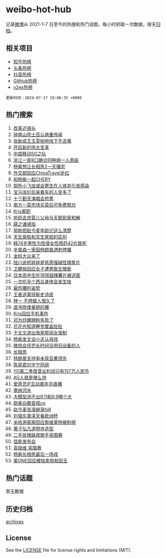 # weibo-hot-hub

记录[微博](https://www.weibo.com)从 2021-1-7 日至今的热搜和热门话题。每小时抓取一次数据，按天[归档](archives)。

## 相关项目

- [知乎热榜](https://github.com/lonnyzhang423/zhihu-hot-hub)
- [头条热榜](https://github.com/lonnyzhang423/toutiao-hot-hub)
- [抖音热榜](https://github.com/lonnyzhang423/douyin-hot-hub)
- [GitHub热榜](https://github.com/lonnyzhang423/github-hot-hub)
- [v2ex热榜](https://github.com/lonnyzhang423/v2ex-hot-hub)


`更新时间：2024-07-17 19:06:35 +0800`

## 热门搜索

1. [改革近镜头](https://m.weibo.cn/search?containerid=100103type%3D1%26t%3D10%26q%3D%23%E6%94%B9%E9%9D%A9%E8%BF%91%E9%95%9C%E5%A4%B4%23&stream_entry_id=51&isnewpage=1&extparam=seat%3D1%26pos%3D0%26cate%3D10103%26dgr%3D0%26q%3D%2523%25E6%2594%25B9%25E9%259D%25A9%25E8%25BF%2591%25E9%2595%259C%25E5%25A4%25B4%2523%26filter_type%3Drealtimehot%26stream_entry_id%3D51%26c_type%3D51%26display_time%3D1721214394%26pre_seqid%3D172121439401902736226)
1. [钟南山院士否认病重传闻](https://m.weibo.cn/search?containerid=100103type%3D1%26t%3D10%26q%3D%23%E9%92%9F%E5%8D%97%E5%B1%B1%E9%99%A2%E5%A3%AB%E5%90%A6%E8%AE%A4%E7%97%85%E9%87%8D%E4%BC%A0%E9%97%BB%23&stream_entry_id=31&isnewpage=1&extparam=seat%3D1%26flag%3D2%26pos%3D0%26cate%3D5001%26dgr%3D0%26band_rank%3D1%26stream_entry_id%3D31%26realpos%3D1%26q%3D%2523%25E9%2592%259F%25E5%258D%2597%25E5%25B1%25B1%25E9%2599%25A2%25E5%25A3%25AB%25E5%2590%25A6%25E8%25AE%25A4%25E7%2597%2585%25E9%2587%258D%25E4%25BC%25A0%25E9%2597%25BB%2523%26filter_type%3Drealtimehot%26lcate%3D5001%26c_type%3D31%26display_time%3D1721214394%26pre_seqid%3D172121439401902736226)
1. [张新成王玉雯拍吻戏下不去嘴](https://m.weibo.cn/search?containerid=100103type%3D1%26t%3D10%26q%3D%23%E5%BC%A0%E6%96%B0%E6%88%90%E7%8E%8B%E7%8E%89%E9%9B%AF%E6%8B%8D%E5%90%BB%E6%88%8F%E4%B8%8B%E4%B8%8D%E5%8E%BB%E5%98%B4%23&stream_entry_id=31&isnewpage=1&extparam=seat%3D1%26flag%3D1%26pos%3D1%26cate%3D5001%26dgr%3D0%26band_rank%3D2%26stream_entry_id%3D31%26realpos%3D2%26q%3D%2523%25E5%25BC%25A0%25E6%2596%25B0%25E6%2588%2590%25E7%258E%258B%25E7%258E%2589%25E9%259B%25AF%25E6%258B%258D%25E5%2590%25BB%25E6%2588%258F%25E4%25B8%258B%25E4%25B8%258D%25E5%258E%25BB%25E5%2598%25B4%2523%26filter_type%3Drealtimehot%26lcate%3D5001%26c_type%3D31%26display_time%3D1721214394%26pre_seqid%3D172121439401902736226)
1. [开启新的伟大变革](https://m.weibo.cn/search?containerid=100103type%3D1%26t%3D10%26q%3D%23%E5%BC%80%E5%90%AF%E6%96%B0%E7%9A%84%E4%BC%9F%E5%A4%A7%E5%8F%98%E9%9D%A9%23&stream_entry_id=31&isnewpage=1&extparam=seat%3D1%26flag%3D0%26pos%3D2%26cate%3D5001%26dgr%3D0%26band_rank%3D3%26stream_entry_id%3D31%26realpos%3D3%26q%3D%2523%25E5%25BC%2580%25E5%2590%25AF%25E6%2596%25B0%25E7%259A%2584%25E4%25BC%259F%25E5%25A4%25A7%25E5%258F%2598%25E9%259D%25A9%2523%26filter_type%3Drealtimehot%26lcate%3D5001%26c_type%3D31%26display_time%3D1721214394%26pre_seqid%3D172121439401902736226)
1. [中国移动5G之队](https://m.weibo.cn/search?containerid=100103type%3D1%26t%3D10%26q%3D%23%E4%B8%AD%E5%9B%BD%E7%A7%BB%E5%8A%A85G%E4%B9%8B%E9%98%9F%23&stream_entry_id=31&isnewpage=1&extparam=seat%3D1%26pos%3D3%26cate%3D5001%26dgr%3D0%26adid%3D246156%26stream_entry_id%3D31%26is_ad_pos%3D1%26q%3D%2523%25E4%25B8%25AD%25E5%259B%25BD%25E7%25A7%25BB%25E5%258A%25A85G%25E4%25B9%258B%25E9%2598%259F%2523%26topic_ad%3D1%26filter_type%3Drealtimehot%26lcate%3D5001%26band_rank%3D4%26c_type%3D31%26display_time%3D1721214394%26pre_seqid%3D172121439401902736226)
1. [浙江一家8口确诊同种病一人患癌](https://m.weibo.cn/search?containerid=100103type%3D1%26t%3D10%26q%3D%23%E6%B5%99%E6%B1%9F%E4%B8%80%E5%AE%B68%E5%8F%A3%E7%A1%AE%E8%AF%8A%E5%90%8C%E7%A7%8D%E7%97%85%E4%B8%80%E4%BA%BA%E6%82%A3%E7%99%8C%23&stream_entry_id=31&isnewpage=1&extparam=seat%3D1%26flag%3D2%26pos%3D4%26cate%3D5001%26dgr%3D0%26band_rank%3D4%26stream_entry_id%3D31%26realpos%3D4%26q%3D%2523%25E6%25B5%2599%25E6%25B1%259F%25E4%25B8%2580%25E5%25AE%25B68%25E5%258F%25A3%25E7%25A1%25AE%25E8%25AF%258A%25E5%2590%258C%25E7%25A7%258D%25E7%2597%2585%25E4%25B8%2580%25E4%25BA%25BA%25E6%2582%25A3%25E7%2599%258C%2523%26filter_type%3Drealtimehot%26lcate%3D5001%26c_type%3D31%26display_time%3D1721214394%26pre_seqid%3D172121439401902736226)
1. [杨紫想让长相思2一天播完](https://m.weibo.cn/search?containerid=100103type%3D1%26t%3D10%26q%3D%23%E6%9D%A8%E7%B4%AB%E6%83%B3%E8%AE%A9%E9%95%BF%E7%9B%B8%E6%80%9D2%E4%B8%80%E5%A4%A9%E6%92%AD%E5%AE%8C%23&stream_entry_id=31&isnewpage=1&extparam=seat%3D1%26flag%3D1%26pos%3D5%26cate%3D5001%26dgr%3D0%26band_rank%3D5%26stream_entry_id%3D31%26realpos%3D5%26q%3D%2523%25E6%259D%25A8%25E7%25B4%25AB%25E6%2583%25B3%25E8%25AE%25A9%25E9%2595%25BF%25E7%259B%25B8%25E6%2580%259D2%25E4%25B8%2580%25E5%25A4%25A9%25E6%2592%25AD%25E5%25AE%258C%2523%26filter_type%3Drealtimehot%26lcate%3D5001%26c_type%3D31%26display_time%3D1721214394%26pre_seqid%3D172121439401902736226)
1. [外交部回应ChinaTravel走红](https://m.weibo.cn/search?containerid=100103type%3D1%26t%3D10%26q%3D%23%E5%A4%96%E4%BA%A4%E9%83%A8%E5%9B%9E%E5%BA%94ChinaTravel%E8%B5%B0%E7%BA%A2%23&stream_entry_id=31&isnewpage=1&extparam=seat%3D1%26flag%3D1%26pos%3D6%26cate%3D5001%26dgr%3D0%26band_rank%3D6%26stream_entry_id%3D31%26realpos%3D6%26q%3D%2523%25E5%25A4%2596%25E4%25BA%25A4%25E9%2583%25A8%25E5%259B%259E%25E5%25BA%2594ChinaTravel%25E8%25B5%25B0%25E7%25BA%25A2%2523%26filter_type%3Drealtimehot%26lcate%3D5001%26c_type%3D31%26display_time%3D1721214394%26pre_seqid%3D172121439401902736226)
1. [和杨紫一起CHERY](https://m.weibo.cn/search?containerid=100103type%3D1%26t%3D10%26q%3D%23%E5%92%8C%E6%9D%A8%E7%B4%AB%E4%B8%80%E8%B5%B7CHERY%23&stream_entry_id=31&isnewpage=1&extparam=seat%3D1%26pos%3D7%26cate%3D5001%26dgr%3D0%26adid%3D246110%26stream_entry_id%3D31%26is_ad_pos%3D1%26q%3D%2523%25E5%2592%258C%25E6%259D%25A8%25E7%25B4%25AB%25E4%25B8%2580%25E8%25B5%25B7CHERY%2523%26topic_ad%3D1%26filter_type%3Drealtimehot%26lcate%3D5001%26band_rank%3D7%26c_type%3D31%26display_time%3D1721214394%26pre_seqid%3D172121439401902736226)
1. [厕所小飞虫或会寄生在人体并引发感染](https://m.weibo.cn/search?containerid=100103type%3D1%26t%3D10%26q%3D%23%E5%8E%95%E6%89%80%E5%B0%8F%E9%A3%9E%E8%99%AB%E6%88%96%E4%BC%9A%E5%AF%84%E7%94%9F%E5%9C%A8%E4%BA%BA%E4%BD%93%E5%B9%B6%E5%BC%95%E5%8F%91%E6%84%9F%E6%9F%93%23&stream_entry_id=31&isnewpage=1&extparam=seat%3D1%26flag%3D0%26pos%3D8%26cate%3D5001%26dgr%3D0%26band_rank%3D7%26stream_entry_id%3D31%26realpos%3D7%26q%3D%2523%25E5%258E%2595%25E6%2589%2580%25E5%25B0%258F%25E9%25A3%259E%25E8%2599%25AB%25E6%2588%2596%25E4%25BC%259A%25E5%25AF%2584%25E7%2594%259F%25E5%259C%25A8%25E4%25BA%25BA%25E4%25BD%2593%25E5%25B9%25B6%25E5%25BC%2595%25E5%258F%2591%25E6%2584%259F%25E6%259F%2593%2523%26filter_type%3Drealtimehot%26lcate%3D5001%26c_type%3D31%26display_time%3D1721214394%26pre_seqid%3D172121439401902736226)
1. [宝马涨价后来看车的人变多了](https://m.weibo.cn/search?containerid=100103type%3D1%26t%3D10%26q%3D%23%E5%AE%9D%E9%A9%AC%E6%B6%A8%E4%BB%B7%E5%90%8E%E6%9D%A5%E7%9C%8B%E8%BD%A6%E7%9A%84%E4%BA%BA%E5%8F%98%E5%A4%9A%E4%BA%86%23&stream_entry_id=31&isnewpage=1&extparam=seat%3D1%26flag%3D0%26pos%3D9%26cate%3D5001%26dgr%3D0%26band_rank%3D8%26stream_entry_id%3D31%26realpos%3D8%26q%3D%2523%25E5%25AE%259D%25E9%25A9%25AC%25E6%25B6%25A8%25E4%25BB%25B7%25E5%2590%258E%25E6%259D%25A5%25E7%259C%258B%25E8%25BD%25A6%25E7%259A%2584%25E4%25BA%25BA%25E5%258F%2598%25E5%25A4%259A%25E4%25BA%2586%2523%26filter_type%3Drealtimehot%26lcate%3D5001%26c_type%3D31%26display_time%3D1721214394%26pre_seqid%3D172121439401902736226)
1. [十个勤天演唱会抢票](https://m.weibo.cn/search?containerid=100103type%3D1%26t%3D10%26q%3D%E5%8D%81%E4%B8%AA%E5%8B%A4%E5%A4%A9%E6%BC%94%E5%94%B1%E4%BC%9A%E6%8A%A2%E7%A5%A8&stream_entry_id=31&isnewpage=1&extparam=seat%3D1%26flag%3D1%26pos%3D10%26cate%3D5001%26dgr%3D0%26band_rank%3D9%26stream_entry_id%3D31%26realpos%3D9%26q%3D%25E5%258D%2581%25E4%25B8%25AA%25E5%258B%25A4%25E5%25A4%25A9%25E6%25BC%2594%25E5%2594%25B1%25E4%25BC%259A%25E6%258A%25A2%25E7%25A5%25A8%26filter_type%3Drealtimehot%26lcate%3D5001%26c_type%3D31%26display_time%3D1721214394%26pre_seqid%3D172121439401902736226)
1. [南方一菜市场买菜后可免费帮炒](https://m.weibo.cn/search?containerid=100103type%3D1%26t%3D10%26q%3D%23%E5%8D%97%E6%96%B9%E4%B8%80%E8%8F%9C%E5%B8%82%E5%9C%BA%E4%B9%B0%E8%8F%9C%E5%90%8E%E5%8F%AF%E5%85%8D%E8%B4%B9%E5%B8%AE%E7%82%92%23&stream_entry_id=31&isnewpage=1&extparam=seat%3D1%26flag%3D32768%26pos%3D11%26cate%3D5001%26dgr%3D0%26band_rank%3D10%26stream_entry_id%3D31%26realpos%3D10%26q%3D%2523%25E5%258D%2597%25E6%2596%25B9%25E4%25B8%2580%25E8%258F%259C%25E5%25B8%2582%25E5%259C%25BA%25E4%25B9%25B0%25E8%258F%259C%25E5%2590%258E%25E5%258F%25AF%25E5%2585%258D%25E8%25B4%25B9%25E5%25B8%25AE%25E7%2582%2592%2523%26filter_type%3Drealtimehot%26lcate%3D5001%26c_type%3D31%26display_time%3D1721214394%26pre_seqid%3D172121439401902736226)
1. [Kris离职](https://m.weibo.cn/search?containerid=100103type%3D1%26t%3D10%26q%3DKris%E7%A6%BB%E8%81%8C&stream_entry_id=31&isnewpage=1&extparam=seat%3D1%26flag%3D1%26pos%3D12%26cate%3D5001%26dgr%3D0%26band_rank%3D11%26stream_entry_id%3D31%26realpos%3D11%26q%3DKris%25E7%25A6%25BB%25E8%2581%258C%26filter_type%3Drealtimehot%26lcate%3D5001%26c_type%3D31%26display_time%3D1721214394%26pre_seqid%3D172121439401902736226)
1. [呛奶去世婴儿父母与天鹅到家和解](https://m.weibo.cn/search?containerid=100103type%3D1%26t%3D10%26q%3D%23%E5%91%9B%E5%A5%B6%E5%8E%BB%E4%B8%96%E5%A9%B4%E5%84%BF%E7%88%B6%E6%AF%8D%E4%B8%8E%E5%A4%A9%E9%B9%85%E5%88%B0%E5%AE%B6%E5%92%8C%E8%A7%A3%23&stream_entry_id=31&isnewpage=1&extparam=seat%3D1%26flag%3D2%26pos%3D13%26cate%3D5001%26dgr%3D0%26band_rank%3D12%26stream_entry_id%3D31%26realpos%3D12%26q%3D%2523%25E5%2591%259B%25E5%25A5%25B6%25E5%258E%25BB%25E4%25B8%2596%25E5%25A9%25B4%25E5%2584%25BF%25E7%2588%25B6%25E6%25AF%258D%25E4%25B8%258E%25E5%25A4%25A9%25E9%25B9%2585%25E5%2588%25B0%25E5%25AE%25B6%25E5%2592%258C%25E8%25A7%25A3%2523%26filter_type%3Drealtimehot%26lcate%3D5001%26c_type%3D31%26display_time%3D1721214394%26pre_seqid%3D172121439401902736226)
1. [薛之谦戒指](https://m.weibo.cn/search?containerid=100103type%3D1%26t%3D10%26q%3D%E8%96%9B%E4%B9%8B%E8%B0%A6%E6%88%92%E6%8C%87&stream_entry_id=31&isnewpage=1&extparam=seat%3D1%26flag%3D0%26pos%3D14%26cate%3D5001%26dgr%3D0%26band_rank%3D13%26stream_entry_id%3D31%26realpos%3D13%26q%3D%25E8%2596%259B%25E4%25B9%258B%25E8%25B0%25A6%25E6%2588%2592%25E6%258C%2587%26filter_type%3Drealtimehot%26lcate%3D5001%26c_type%3D31%26display_time%3D1721214394%26pre_seqid%3D172121439401902736226)
1. [郭帆把赵今麦年龄记这么清楚](https://m.weibo.cn/search?containerid=100103type%3D1%26t%3D10%26q%3D%23%E9%83%AD%E5%B8%86%E6%8A%8A%E8%B5%B5%E4%BB%8A%E9%BA%A6%E5%B9%B4%E9%BE%84%E8%AE%B0%E8%BF%99%E4%B9%88%E6%B8%85%E6%A5%9A%23&stream_entry_id=31&isnewpage=1&extparam=seat%3D1%26flag%3D1%26pos%3D15%26cate%3D5001%26dgr%3D0%26band_rank%3D14%26stream_entry_id%3D31%26realpos%3D14%26q%3D%2523%25E9%2583%25AD%25E5%25B8%2586%25E6%258A%258A%25E8%25B5%25B5%25E4%25BB%258A%25E9%25BA%25A6%25E5%25B9%25B4%25E9%25BE%2584%25E8%25AE%25B0%25E8%25BF%2599%25E4%25B9%2588%25E6%25B8%2585%25E6%25A5%259A%2523%26filter_type%3Drealtimehot%26lcate%3D5001%26c_type%3D31%26display_time%3D1721214394%26pre_seqid%3D172121439401902736226)
1. [天生臭脸和天生笑脸的区别](https://m.weibo.cn/search?containerid=100103type%3D1%26t%3D10%26q%3D%E5%A4%A9%E7%94%9F%E8%87%AD%E8%84%B8%E5%92%8C%E5%A4%A9%E7%94%9F%E7%AC%91%E8%84%B8%E7%9A%84%E5%8C%BA%E5%88%AB&stream_entry_id=31&isnewpage=1&extparam=seat%3D1%26flag%3D1%26pos%3D16%26cate%3D5001%26dgr%3D0%26band_rank%3D15%26stream_entry_id%3D31%26realpos%3D15%26q%3D%25E5%25A4%25A9%25E7%2594%259F%25E8%2587%25AD%25E8%2584%25B8%25E5%2592%258C%25E5%25A4%25A9%25E7%2594%259F%25E7%25AC%2591%25E8%2584%25B8%25E7%259A%2584%25E5%258C%25BA%25E5%2588%25AB%26filter_type%3Drealtimehot%26lcate%3D5001%26c_type%3D31%26display_time%3D1721214394%26pre_seqid%3D172121439401902736226)
1. [韩74岁男性为性侵女性喂药42片致死](https://m.weibo.cn/search?containerid=100103type%3D1%26t%3D10%26q%3D%23%E9%9F%A974%E5%B2%81%E7%94%B7%E6%80%A7%E4%B8%BA%E6%80%A7%E4%BE%B5%E5%A5%B3%E6%80%A7%E5%96%82%E8%8D%AF42%E7%89%87%E8%87%B4%E6%AD%BB%23&stream_entry_id=31&isnewpage=1&extparam=seat%3D1%26flag%3D2%26pos%3D17%26cate%3D5001%26dgr%3D0%26band_rank%3D16%26stream_entry_id%3D31%26realpos%3D16%26q%3D%2523%25E9%259F%25A974%25E5%25B2%2581%25E7%2594%25B7%25E6%2580%25A7%25E4%25B8%25BA%25E6%2580%25A7%25E4%25BE%25B5%25E5%25A5%25B3%25E6%2580%25A7%25E5%2596%2582%25E8%258D%25AF42%25E7%2589%2587%25E8%2587%25B4%25E6%25AD%25BB%2523%26filter_type%3Drealtimehot%26lcate%3D5001%26c_type%3D31%26display_time%3D1721214394%26pre_seqid%3D172121439401902736226)
1. [辛普森一家因特朗普遇刺停播](https://m.weibo.cn/search?containerid=100103type%3D1%26t%3D10%26q%3D%23%E8%BE%9B%E6%99%AE%E6%A3%AE%E4%B8%80%E5%AE%B6%E5%9B%A0%E7%89%B9%E6%9C%97%E6%99%AE%E9%81%87%E5%88%BA%E5%81%9C%E6%92%AD%23&stream_entry_id=31&isnewpage=1&extparam=seat%3D1%26flag%3D0%26pos%3D18%26cate%3D5001%26dgr%3D0%26band_rank%3D17%26stream_entry_id%3D31%26realpos%3D17%26q%3D%2523%25E8%25BE%259B%25E6%2599%25AE%25E6%25A3%25AE%25E4%25B8%2580%25E5%25AE%25B6%25E5%259B%25A0%25E7%2589%25B9%25E6%259C%2597%25E6%2599%25AE%25E9%2581%2587%25E5%2588%25BA%25E5%2581%259C%25E6%2592%25AD%2523%26filter_type%3Drealtimehot%26lcate%3D5001%26c_type%3D31%26display_time%3D1721214394%26pre_seqid%3D172121439401902736226)
1. [金标大众来了](https://m.weibo.cn/search?containerid=100103type%3D1%26t%3D10%26q%3D%23%E9%87%91%E6%A0%87%E5%A4%A7%E4%BC%97%E6%9D%A5%E4%BA%86%23&stream_entry_id=31&isnewpage=1&extparam=seat%3D1%26flag%3D0%26pos%3D19%26cate%3D5001%26dgr%3D0%26adid%3D245696%26stream_entry_id%3D31%26realpos%3D18%26q%3D%2523%25E9%2587%2591%25E6%25A0%2587%25E5%25A4%25A7%25E4%25BC%2597%25E6%259D%25A5%25E4%25BA%2586%2523%26band_rank%3D18%26lcate%3D5001%26filter_type%3Drealtimehot%26c_type%3D31%26display_time%3D1721214394%26pre_seqid%3D172121439401902736226)
1. [陆川说抓娃娃是低质强碱性搞笑片](https://m.weibo.cn/search?containerid=100103type%3D1%26t%3D10%26q%3D%23%E9%99%86%E5%B7%9D%E8%AF%B4%E6%8A%93%E5%A8%83%E5%A8%83%E6%98%AF%E4%BD%8E%E8%B4%A8%E5%BC%BA%E7%A2%B1%E6%80%A7%E6%90%9E%E7%AC%91%E7%89%87%23&stream_entry_id=31&isnewpage=1&extparam=seat%3D1%26flag%3D0%26pos%3D20%26cate%3D5001%26dgr%3D0%26band_rank%3D19%26stream_entry_id%3D31%26realpos%3D19%26q%3D%2523%25E9%2599%2586%25E5%25B7%259D%25E8%25AF%25B4%25E6%258A%2593%25E5%25A8%2583%25E5%25A8%2583%25E6%2598%25AF%25E4%25BD%258E%25E8%25B4%25A8%25E5%25BC%25BA%25E7%25A2%25B1%25E6%2580%25A7%25E6%2590%259E%25E7%25AC%2591%25E7%2589%2587%2523%26filter_type%3Drealtimehot%26lcate%3D5001%26c_type%3D31%26display_time%3D1721214394%26pre_seqid%3D172121439401902736226)
1. [卫健局回应女子遭男医生猥亵](https://m.weibo.cn/search?containerid=100103type%3D1%26t%3D10%26q%3D%23%E5%8D%AB%E5%81%A5%E5%B1%80%E5%9B%9E%E5%BA%94%E5%A5%B3%E5%AD%90%E9%81%AD%E7%94%B7%E5%8C%BB%E7%94%9F%E7%8C%A5%E4%BA%B5%23&stream_entry_id=31&isnewpage=1&extparam=seat%3D1%26flag%3D1%26pos%3D21%26cate%3D5001%26dgr%3D0%26band_rank%3D20%26stream_entry_id%3D31%26realpos%3D20%26q%3D%2523%25E5%258D%25AB%25E5%2581%25A5%25E5%25B1%2580%25E5%259B%259E%25E5%25BA%2594%25E5%25A5%25B3%25E5%25AD%2590%25E9%2581%25AD%25E7%2594%25B7%25E5%258C%25BB%25E7%2594%259F%25E7%258C%25A5%25E4%25BA%25B5%2523%26filter_type%3Drealtimehot%26lcate%3D5001%26c_type%3D31%26display_time%3D1721214394%26pre_seqid%3D172121439401902736226)
1. [日本高中生吃18禁超辣薯片被送医](https://m.weibo.cn/search?containerid=100103type%3D1%26t%3D10%26q%3D%23%E6%97%A5%E6%9C%AC%E9%AB%98%E4%B8%AD%E7%94%9F%E5%90%8318%E7%A6%81%E8%B6%85%E8%BE%A3%E8%96%AF%E7%89%87%E8%A2%AB%E9%80%81%E5%8C%BB%23&stream_entry_id=31&isnewpage=1&extparam=seat%3D1%26flag%3D0%26pos%3D22%26cate%3D5001%26dgr%3D0%26band_rank%3D21%26stream_entry_id%3D31%26realpos%3D21%26q%3D%2523%25E6%2597%25A5%25E6%259C%25AC%25E9%25AB%2598%25E4%25B8%25AD%25E7%2594%259F%25E5%2590%258318%25E7%25A6%2581%25E8%25B6%2585%25E8%25BE%25A3%25E8%2596%25AF%25E7%2589%2587%25E8%25A2%25AB%25E9%2580%2581%25E5%258C%25BB%2523%26filter_type%3Drealtimehot%26lcate%3D5001%26c_type%3D31%26display_time%3D1721214394%26pre_seqid%3D172121439401902736226)
1. [一次吃半个西瓜身体会发生啥](https://m.weibo.cn/search?containerid=100103type%3D1%26t%3D10%26q%3D%23%E4%B8%80%E6%AC%A1%E5%90%83%E5%8D%8A%E4%B8%AA%E8%A5%BF%E7%93%9C%E8%BA%AB%E4%BD%93%E4%BC%9A%E5%8F%91%E7%94%9F%E5%95%A5%23&stream_entry_id=31&isnewpage=1&extparam=seat%3D1%26flag%3D0%26pos%3D23%26cate%3D5001%26dgr%3D0%26band_rank%3D22%26stream_entry_id%3D31%26realpos%3D22%26q%3D%2523%25E4%25B8%2580%25E6%25AC%25A1%25E5%2590%2583%25E5%258D%258A%25E4%25B8%25AA%25E8%25A5%25BF%25E7%2593%259C%25E8%25BA%25AB%25E4%25BD%2593%25E4%25BC%259A%25E5%258F%2591%25E7%2594%259F%25E5%2595%25A5%2523%26filter_type%3Drealtimehot%26lcate%3D5001%26c_type%3D31%26display_time%3D1721214394%26pre_seqid%3D172121439401902736226)
1. [最伤腰的姿势](https://m.weibo.cn/search?containerid=100103type%3D1%26t%3D10%26q%3D%E6%9C%80%E4%BC%A4%E8%85%B0%E7%9A%84%E5%A7%BF%E5%8A%BF&stream_entry_id=31&isnewpage=1&extparam=seat%3D1%26flag%3D1%26pos%3D24%26cate%3D5001%26dgr%3D0%26band_rank%3D23%26stream_entry_id%3D31%26realpos%3D23%26q%3D%25E6%259C%2580%25E4%25BC%25A4%25E8%2585%25B0%25E7%259A%2584%25E5%25A7%25BF%25E5%258A%25BF%26filter_type%3Drealtimehot%26lcate%3D5001%26c_type%3D31%26display_time%3D1721214394%26pre_seqid%3D172121439401902736226)
1. [王者送蒙犽新史诗皮](https://m.weibo.cn/search?containerid=100103type%3D1%26t%3D10%26q%3D%23%E7%8E%8B%E8%80%85%E9%80%81%E8%92%99%E7%8A%BD%E6%96%B0%E5%8F%B2%E8%AF%97%E7%9A%AE%23&stream_entry_id=31&isnewpage=1&extparam=seat%3D1%26flag%3D1%26pos%3D25%26cate%3D5001%26dgr%3D0%26band_rank%3D24%26stream_entry_id%3D31%26realpos%3D24%26q%3D%2523%25E7%258E%258B%25E8%2580%2585%25E9%2580%2581%25E8%2592%2599%25E7%258A%25BD%25E6%2596%25B0%25E5%258F%25B2%25E8%25AF%2597%25E7%259A%25AE%2523%26filter_type%3Drealtimehot%26lcate%3D5001%26c_type%3D31%26display_time%3D1721214394%26pre_seqid%3D172121439401902736226)
1. [林一 不想做人很久了](https://m.weibo.cn/search?containerid=100103type%3D1%26t%3D10%26q%3D%E6%9E%97%E4%B8%80+%E4%B8%8D%E6%83%B3%E5%81%9A%E4%BA%BA%E5%BE%88%E4%B9%85%E4%BA%86&stream_entry_id=31&isnewpage=1&extparam=seat%3D1%26flag%3D1%26pos%3D26%26cate%3D5001%26dgr%3D0%26band_rank%3D25%26stream_entry_id%3D31%26realpos%3D25%26q%3D%25E6%259E%2597%25E4%25B8%2580%2520%25E4%25B8%258D%25E6%2583%25B3%25E5%2581%259A%25E4%25BA%25BA%25E5%25BE%2588%25E4%25B9%2585%25E4%25BA%2586%26filter_type%3Drealtimehot%26lcate%3D5001%26c_type%3D31%26display_time%3D1721214394%26pre_seqid%3D172121439401902736226)
1. [虞书欣搂姜妍的腰](https://m.weibo.cn/search?containerid=100103type%3D1%26t%3D10%26q%3D%23%E8%99%9E%E4%B9%A6%E6%AC%A3%E6%90%82%E5%A7%9C%E5%A6%8D%E7%9A%84%E8%85%B0%23&stream_entry_id=31&isnewpage=1&extparam=seat%3D1%26flag%3D0%26pos%3D27%26cate%3D5001%26dgr%3D0%26band_rank%3D26%26stream_entry_id%3D31%26realpos%3D26%26q%3D%2523%25E8%2599%259E%25E4%25B9%25A6%25E6%25AC%25A3%25E6%2590%2582%25E5%25A7%259C%25E5%25A6%258D%25E7%259A%2584%25E8%2585%25B0%2523%26filter_type%3Drealtimehot%26lcate%3D5001%26c_type%3D31%26display_time%3D1721214394%26pre_seqid%3D172121439401902736226)
1. [Kris回应手机事件](https://m.weibo.cn/search?containerid=100103type%3D1%26t%3D10%26q%3D%23Kris%E5%9B%9E%E5%BA%94%E6%89%8B%E6%9C%BA%E4%BA%8B%E4%BB%B6%23&stream_entry_id=31&isnewpage=1&extparam=seat%3D1%26flag%3D0%26pos%3D28%26cate%3D5001%26dgr%3D0%26band_rank%3D27%26stream_entry_id%3D31%26realpos%3D27%26q%3D%2523Kris%25E5%259B%259E%25E5%25BA%2594%25E6%2589%258B%25E6%259C%25BA%25E4%25BA%258B%25E4%25BB%25B6%2523%26filter_type%3Drealtimehot%26lcate%3D5001%26c_type%3D31%26display_time%3D1721214394%26pre_seqid%3D172121439401902736226)
1. [邓为炒螺蛳粉失败了](https://m.weibo.cn/search?containerid=100103type%3D1%26t%3D10%26q%3D%E9%82%93%E4%B8%BA%E7%82%92%E8%9E%BA%E8%9B%B3%E7%B2%89%E5%A4%B1%E8%B4%A5%E4%BA%86&stream_entry_id=31&isnewpage=1&extparam=seat%3D1%26flag%3D0%26pos%3D29%26cate%3D5001%26dgr%3D0%26band_rank%3D28%26stream_entry_id%3D31%26realpos%3D28%26q%3D%25E9%2582%2593%25E4%25B8%25BA%25E7%2582%2592%25E8%259E%25BA%25E8%259B%25B3%25E7%25B2%2589%25E5%25A4%25B1%25E8%25B4%25A5%25E4%25BA%2586%26filter_type%3Drealtimehot%26lcate%3D5001%26c_type%3D31%26display_time%3D1721214394%26pre_seqid%3D172121439401902736226)
1. [花花也知道睡觉要盖肚肚](https://m.weibo.cn/search?containerid=100103type%3D1%26t%3D10%26q%3D%23%E8%8A%B1%E8%8A%B1%E4%B9%9F%E7%9F%A5%E9%81%93%E7%9D%A1%E8%A7%89%E8%A6%81%E7%9B%96%E8%82%9A%E8%82%9A%23&stream_entry_id=31&isnewpage=1&extparam=seat%3D1%26flag%3D1%26pos%3D30%26cate%3D5001%26dgr%3D0%26band_rank%3D29%26stream_entry_id%3D31%26realpos%3D29%26q%3D%2523%25E8%258A%25B1%25E8%258A%25B1%25E4%25B9%259F%25E7%259F%25A5%25E9%2581%2593%25E7%259D%25A1%25E8%25A7%2589%25E8%25A6%2581%25E7%259B%2596%25E8%2582%259A%25E8%2582%259A%2523%26filter_type%3Drealtimehot%26lcate%3D5001%26c_type%3D31%26display_time%3D1721214394%26pre_seqid%3D172121439401902736226)
1. [于文文退出我家那闺女录制](https://m.weibo.cn/search?containerid=100103type%3D1%26t%3D10%26q%3D%23%E4%BA%8E%E6%96%87%E6%96%87%E9%80%80%E5%87%BA%E6%88%91%E5%AE%B6%E9%82%A3%E9%97%BA%E5%A5%B3%E5%BD%95%E5%88%B6%23&stream_entry_id=31&isnewpage=1&extparam=seat%3D1%26flag%3D0%26pos%3D31%26cate%3D5001%26dgr%3D0%26band_rank%3D30%26stream_entry_id%3D31%26realpos%3D30%26q%3D%2523%25E4%25BA%258E%25E6%2596%2587%25E6%2596%2587%25E9%2580%2580%25E5%2587%25BA%25E6%2588%2591%25E5%25AE%25B6%25E9%2582%25A3%25E9%2597%25BA%25E5%25A5%25B3%25E5%25BD%2595%25E5%2588%25B6%2523%26filter_type%3Drealtimehot%26lcate%3D5001%26c_type%3D31%26display_time%3D1721214394%26pre_seqid%3D172121439401902736226)
1. [杨紫发文谈小夭认母戏](https://m.weibo.cn/search?containerid=100103type%3D1%26t%3D10%26q%3D%23%E6%9D%A8%E7%B4%AB%E5%8F%91%E6%96%87%E8%B0%88%E5%B0%8F%E5%A4%AD%E8%AE%A4%E6%AF%8D%E6%88%8F%23&stream_entry_id=31&isnewpage=1&extparam=seat%3D1%26flag%3D1%26pos%3D32%26cate%3D5001%26dgr%3D0%26band_rank%3D31%26stream_entry_id%3D31%26realpos%3D31%26q%3D%2523%25E6%259D%25A8%25E7%25B4%25AB%25E5%258F%2591%25E6%2596%2587%25E8%25B0%2588%25E5%25B0%258F%25E5%25A4%25AD%25E8%25AE%25A4%25E6%25AF%258D%25E6%2588%258F%2523%26filter_type%3Drealtimehot%26lcate%3D5001%26c_type%3D31%26display_time%3D1721214394%26pre_seqid%3D172121439401902736226)
1. [微信会惩罚长时间没用旧设备的人](https://m.weibo.cn/search?containerid=100103type%3D1%26t%3D10%26q%3D%23%E5%BE%AE%E4%BF%A1%E4%BC%9A%E6%83%A9%E7%BD%9A%E9%95%BF%E6%97%B6%E9%97%B4%E6%B2%A1%E7%94%A8%E6%97%A7%E8%AE%BE%E5%A4%87%E7%9A%84%E4%BA%BA%23&stream_entry_id=31&isnewpage=1&extparam=seat%3D1%26flag%3D0%26pos%3D33%26cate%3D5001%26dgr%3D0%26band_rank%3D32%26stream_entry_id%3D31%26realpos%3D32%26q%3D%2523%25E5%25BE%25AE%25E4%25BF%25A1%25E4%25BC%259A%25E6%2583%25A9%25E7%25BD%259A%25E9%2595%25BF%25E6%2597%25B6%25E9%2597%25B4%25E6%25B2%25A1%25E7%2594%25A8%25E6%2597%25A7%25E8%25AE%25BE%25E5%25A4%2587%25E7%259A%2584%25E4%25BA%25BA%2523%26filter_type%3Drealtimehot%26lcate%3D5001%26c_type%3D31%26display_time%3D1721214394%26pre_seqid%3D172121439401902736226)
1. [长相思](https://m.weibo.cn/search?containerid=100103type%3D1%26t%3D10%26q%3D%E9%95%BF%E7%9B%B8%E6%80%9D&stream_entry_id=31&isnewpage=1&extparam=seat%3D1%26flag%3D1%26pos%3D34%26cate%3D5001%26dgr%3D0%26band_rank%3D33%26stream_entry_id%3D31%26realpos%3D33%26q%3D%25E9%2595%25BF%25E7%259B%25B8%25E6%2580%259D%26filter_type%3Drealtimehot%26lcate%3D5001%26c_type%3D31%26display_time%3D1721214394%26pre_seqid%3D172121439401902736226)
1. [特朗普支持率未获显著领先](https://m.weibo.cn/search?containerid=100103type%3D1%26t%3D10%26q%3D%23%E7%89%B9%E6%9C%97%E6%99%AE%E6%94%AF%E6%8C%81%E7%8E%87%E6%9C%AA%E8%8E%B7%E6%98%BE%E8%91%97%E9%A2%86%E5%85%88%23&stream_entry_id=31&isnewpage=1&extparam=seat%3D1%26flag%3D0%26pos%3D35%26cate%3D5001%26dgr%3D0%26band_rank%3D34%26stream_entry_id%3D31%26realpos%3D34%26q%3D%2523%25E7%2589%25B9%25E6%259C%2597%25E6%2599%25AE%25E6%2594%25AF%25E6%258C%2581%25E7%258E%2587%25E6%259C%25AA%25E8%258E%25B7%25E6%2598%25BE%25E8%2591%2597%25E9%25A2%2586%25E5%2585%2588%2523%26filter_type%3Drealtimehot%26lcate%3D5001%26c_type%3D31%26display_time%3D1721214394%26pre_seqid%3D172121439401902736226)
1. [陈丽君刘宇宁同组](https://m.weibo.cn/search?containerid=100103type%3D1%26t%3D10%26q%3D%23%E9%99%88%E4%B8%BD%E5%90%9B%E5%88%98%E5%AE%87%E5%AE%81%E5%90%8C%E7%BB%84%23&stream_entry_id=31&isnewpage=1&extparam=seat%3D1%26flag%3D1%26pos%3D36%26cate%3D5001%26dgr%3D0%26band_rank%3D35%26stream_entry_id%3D31%26realpos%3D35%26q%3D%2523%25E9%2599%2588%25E4%25B8%25BD%25E5%2590%259B%25E5%2588%2598%25E5%25AE%2587%25E5%25AE%2581%25E5%2590%258C%25E7%25BB%2584%2523%26filter_type%3Drealtimehot%26lcate%3D5001%26c_type%3D31%26display_time%3D1721214394%26pre_seqid%3D172121439401902736226)
1. [YG第二季度营业利润只有157万人民币](https://m.weibo.cn/search?containerid=100103type%3D1%26t%3D10%26q%3D%23YG%E7%AC%AC%E4%BA%8C%E5%AD%A3%E5%BA%A6%E8%90%A5%E4%B8%9A%E5%88%A9%E6%B6%A6%E5%8F%AA%E6%9C%89157%E4%B8%87%E4%BA%BA%E6%B0%91%E5%B8%81%23&stream_entry_id=31&isnewpage=1&extparam=seat%3D1%26flag%3D0%26pos%3D37%26cate%3D5001%26dgr%3D0%26band_rank%3D36%26stream_entry_id%3D31%26realpos%3D36%26q%3D%2523YG%25E7%25AC%25AC%25E4%25BA%258C%25E5%25AD%25A3%25E5%25BA%25A6%25E8%2590%25A5%25E4%25B8%259A%25E5%2588%25A9%25E6%25B6%25A6%25E5%258F%25AA%25E6%259C%2589157%25E4%25B8%2587%25E4%25BA%25BA%25E6%25B0%2591%25E5%25B8%2581%2523%26filter_type%3Drealtimehot%26lcate%3D5001%26c_type%3D31%26display_time%3D1721214394%26pre_seqid%3D172121439401902736226)
1. [AG人就是辣么帅](https://m.weibo.cn/search?containerid=100103type%3D1%26t%3D10%26q%3D%23AG%E4%BA%BA%E5%B0%B1%E6%98%AF%E8%BE%A3%E4%B9%88%E5%B8%85%23&stream_entry_id=31&isnewpage=1&extparam=seat%3D1%26flag%3D1%26pos%3D38%26cate%3D5001%26dgr%3D0%26band_rank%3D37%26stream_entry_id%3D31%26realpos%3D37%26q%3D%2523AG%25E4%25BA%25BA%25E5%25B0%25B1%25E6%2598%25AF%25E8%25BE%25A3%25E4%25B9%2588%25E5%25B8%2585%2523%26filter_type%3Drealtimehot%26lcate%3D5001%26c_type%3D31%26display_time%3D1721214394%26pre_seqid%3D172121439401902736226)
1. [爱奇艺IP互动嘉年华直播](https://m.weibo.cn/search?containerid=100103type%3D1%26t%3D10%26q%3D%E7%88%B1%E5%A5%87%E8%89%BAIP%E4%BA%92%E5%8A%A8%E5%98%89%E5%B9%B4%E5%8D%8E%E7%9B%B4%E6%92%AD&stream_entry_id=31&isnewpage=1&extparam=seat%3D1%26flag%3D1%26pos%3D39%26cate%3D5001%26dgr%3D0%26band_rank%3D38%26stream_entry_id%3D31%26realpos%3D38%26q%3D%25E7%2588%25B1%25E5%25A5%2587%25E8%2589%25BAIP%25E4%25BA%2592%25E5%258A%25A8%25E5%2598%2589%25E5%25B9%25B4%25E5%258D%258E%25E7%259B%25B4%25E6%2592%25AD%26filter_type%3Drealtimehot%26lcate%3D5001%26c_type%3D31%26display_time%3D1721214394%26pre_seqid%3D172121439401902736226)
1. [塞纳河水](https://m.weibo.cn/search?containerid=100103type%3D1%26t%3D10%26q%3D%E5%A1%9E%E7%BA%B3%E6%B2%B3%E6%B0%B4&stream_entry_id=31&isnewpage=1&extparam=seat%3D1%26flag%3D1%26pos%3D40%26cate%3D5001%26dgr%3D0%26band_rank%3D39%26stream_entry_id%3D31%26realpos%3D39%26q%3D%25E5%25A1%259E%25E7%25BA%25B3%25E6%25B2%25B3%25E6%25B0%25B4%26filter_type%3Drealtimehot%26lcate%3D5001%26c_type%3D31%26display_time%3D1721214394%26pre_seqid%3D172121439401902736226)
1. [大模型测不出9.11和9.9哪个大](https://m.weibo.cn/search?containerid=100103type%3D1%26t%3D10%26q%3D%23%E5%A4%A7%E6%A8%A1%E5%9E%8B%E6%B5%8B%E4%B8%8D%E5%87%BA9.11%E5%92%8C9.9%E5%93%AA%E4%B8%AA%E5%A4%A7%23&stream_entry_id=31&isnewpage=1&extparam=seat%3D1%26flag%3D0%26pos%3D41%26cate%3D5001%26dgr%3D0%26band_rank%3D40%26stream_entry_id%3D31%26realpos%3D40%26q%3D%2523%25E5%25A4%25A7%25E6%25A8%25A1%25E5%259E%258B%25E6%25B5%258B%25E4%25B8%258D%25E5%2587%25BA9.11%25E5%2592%258C9.9%25E5%2593%25AA%25E4%25B8%25AA%25E5%25A4%25A7%2523%26filter_type%3Drealtimehot%26lcate%3D5001%26c_type%3D31%26display_time%3D1721214394%26pre_seqid%3D172121439401902736226)
1. [欧豪白鹿首搭cp](https://m.weibo.cn/search?containerid=100103type%3D1%26t%3D10%26q%3D%23%E6%AC%A7%E8%B1%AA%E7%99%BD%E9%B9%BF%E9%A6%96%E6%90%ADcp%23&stream_entry_id=31&isnewpage=1&extparam=seat%3D1%26flag%3D1%26pos%3D42%26cate%3D5001%26dgr%3D0%26band_rank%3D41%26stream_entry_id%3D31%26realpos%3D41%26q%3D%2523%25E6%25AC%25A7%25E8%25B1%25AA%25E7%2599%25BD%25E9%25B9%25BF%25E9%25A6%2596%25E6%2590%25ADcp%2523%26filter_type%3Drealtimehot%26lcate%3D5001%26c_type%3D31%26display_time%3D1721214394%26pre_seqid%3D172121439401902736226)
1. [赵今麦张凌赫录hi6](https://m.weibo.cn/search?containerid=100103type%3D1%26t%3D10%26q%3D%23%E8%B5%B5%E4%BB%8A%E9%BA%A6%E5%BC%A0%E5%87%8C%E8%B5%AB%E5%BD%95hi6%23&stream_entry_id=31&isnewpage=1&extparam=seat%3D1%26flag%3D1%26pos%3D43%26cate%3D5001%26dgr%3D0%26band_rank%3D42%26stream_entry_id%3D31%26realpos%3D42%26q%3D%2523%25E8%25B5%25B5%25E4%25BB%258A%25E9%25BA%25A6%25E5%25BC%25A0%25E5%2587%258C%25E8%25B5%25AB%25E5%25BD%2595hi6%2523%26filter_type%3Drealtimehot%26lcate%3D5001%26c_type%3D31%26display_time%3D1721214394%26pre_seqid%3D172121439401902736226)
1. [刘强东章泽天看欧洲杯](https://m.weibo.cn/search?containerid=100103type%3D1%26t%3D10%26q%3D%23%E5%88%98%E5%BC%BA%E4%B8%9C%E7%AB%A0%E6%B3%BD%E5%A4%A9%E7%9C%8B%E6%AC%A7%E6%B4%B2%E6%9D%AF%23&stream_entry_id=31&isnewpage=1&extparam=seat%3D1%26flag%3D1%26pos%3D44%26cate%3D5001%26dgr%3D0%26band_rank%3D43%26stream_entry_id%3D31%26realpos%3D43%26q%3D%2523%25E5%2588%2598%25E5%25BC%25BA%25E4%25B8%259C%25E7%25AB%25A0%25E6%25B3%25BD%25E5%25A4%25A9%25E7%259C%258B%25E6%25AC%25A7%25E6%25B4%25B2%25E6%259D%25AF%2523%26filter_type%3Drealtimehot%26lcate%3D5001%26c_type%3D31%26display_time%3D1721214394%26pre_seqid%3D172121439401902736226)
1. [米哈游客服回应那维莱特被削弱](https://m.weibo.cn/search?containerid=100103type%3D1%26t%3D10%26q%3D%23%E7%B1%B3%E5%93%88%E6%B8%B8%E5%AE%A2%E6%9C%8D%E5%9B%9E%E5%BA%94%E9%82%A3%E7%BB%B4%E8%8E%B1%E7%89%B9%E8%A2%AB%E5%89%8A%E5%BC%B1%23&stream_entry_id=31&isnewpage=1&extparam=seat%3D1%26flag%3D1%26pos%3D45%26cate%3D5001%26dgr%3D0%26band_rank%3D44%26stream_entry_id%3D31%26realpos%3D44%26q%3D%2523%25E7%25B1%25B3%25E5%2593%2588%25E6%25B8%25B8%25E5%25AE%25A2%25E6%259C%258D%25E5%259B%259E%25E5%25BA%2594%25E9%2582%25A3%25E7%25BB%25B4%25E8%258E%25B1%25E7%2589%25B9%25E8%25A2%25AB%25E5%2589%258A%25E5%25BC%25B1%2523%26filter_type%3Drealtimehot%26lcate%3D5001%26c_type%3D31%26display_time%3D1721214394%26pre_seqid%3D172121439401902736226)
1. [黄子弘凡道明寺造型](https://m.weibo.cn/search?containerid=100103type%3D1%26t%3D10%26q%3D%E9%BB%84%E5%AD%90%E5%BC%98%E5%87%A1%E9%81%93%E6%98%8E%E5%AF%BA%E9%80%A0%E5%9E%8B&stream_entry_id=31&isnewpage=1&extparam=seat%3D1%26flag%3D1%26pos%3D46%26cate%3D5001%26dgr%3D0%26band_rank%3D45%26stream_entry_id%3D31%26realpos%3D45%26q%3D%25E9%25BB%2584%25E5%25AD%2590%25E5%25BC%2598%25E5%2587%25A1%25E9%2581%2593%25E6%2598%258E%25E5%25AF%25BA%25E9%2580%25A0%25E5%259E%258B%26filter_type%3Drealtimehot%26lcate%3D5001%26c_type%3D31%26display_time%3D1721214394%26pre_seqid%3D172121439401902736226)
1. [二手玫瑰缺席歌手突围赛](https://m.weibo.cn/search?containerid=100103type%3D1%26t%3D10%26q%3D%23%E4%BA%8C%E6%89%8B%E7%8E%AB%E7%91%B0%E7%BC%BA%E5%B8%AD%E6%AD%8C%E6%89%8B%E7%AA%81%E5%9B%B4%E8%B5%9B%23&stream_entry_id=31&isnewpage=1&extparam=seat%3D1%26flag%3D1%26pos%3D47%26cate%3D5001%26dgr%3D0%26band_rank%3D46%26stream_entry_id%3D31%26realpos%3D46%26q%3D%2523%25E4%25BA%258C%25E6%2589%258B%25E7%258E%25AB%25E7%2591%25B0%25E7%25BC%25BA%25E5%25B8%25AD%25E6%25AD%258C%25E6%2589%258B%25E7%25AA%2581%25E5%259B%25B4%25E8%25B5%259B%2523%26filter_type%3Drealtimehot%26lcate%3D5001%26c_type%3D31%26display_time%3D1721214394%26pre_seqid%3D172121439401902736226)
1. [佳能发布会](https://m.weibo.cn/search?containerid=100103type%3D1%26t%3D10%26q%3D%E4%BD%B3%E8%83%BD%E5%8F%91%E5%B8%83%E4%BC%9A&stream_entry_id=31&isnewpage=1&extparam=seat%3D1%26flag%3D1%26pos%3D48%26cate%3D5001%26dgr%3D0%26band_rank%3D47%26stream_entry_id%3D31%26realpos%3D47%26q%3D%25E4%25BD%25B3%25E8%2583%25BD%25E5%258F%2591%25E5%25B8%2583%25E4%25BC%259A%26filter_type%3Drealtimehot%26lcate%3D5001%26c_type%3D31%26display_time%3D1721214394%26pre_seqid%3D172121439401902736226)
1. [袁娅维 突围赛](https://m.weibo.cn/search?containerid=100103type%3D1%26t%3D10%26q%3D%E8%A2%81%E5%A8%85%E7%BB%B4+%E7%AA%81%E5%9B%B4%E8%B5%9B&stream_entry_id=31&isnewpage=1&extparam=seat%3D1%26flag%3D1%26pos%3D49%26cate%3D5001%26dgr%3D0%26band_rank%3D48%26stream_entry_id%3D31%26realpos%3D48%26q%3D%25E8%25A2%2581%25E5%25A8%2585%25E7%25BB%25B4%2520%25E7%25AA%2581%25E5%259B%25B4%25E8%25B5%259B%26filter_type%3Drealtimehot%26lcate%3D5001%26c_type%3D31%26display_time%3D1721214394%26pre_seqid%3D172121439401902736226)
1. [杨紫长相思最后一场戏](https://m.weibo.cn/search?containerid=100103type%3D1%26t%3D10%26q%3D%23%E6%9D%A8%E7%B4%AB%E9%95%BF%E7%9B%B8%E6%80%9D%E6%9C%80%E5%90%8E%E4%B8%80%E5%9C%BA%E6%88%8F%23&stream_entry_id=31&isnewpage=1&extparam=seat%3D1%26flag%3D1%26pos%3D50%26cate%3D5001%26dgr%3D0%26band_rank%3D49%26stream_entry_id%3D31%26realpos%3D49%26q%3D%2523%25E6%259D%25A8%25E7%25B4%25AB%25E9%2595%25BF%25E7%259B%25B8%25E6%2580%259D%25E6%259C%2580%25E5%2590%258E%25E4%25B8%2580%25E5%259C%25BA%25E6%2588%258F%2523%26filter_type%3Drealtimehot%26lcate%3D5001%26c_type%3D31%26display_time%3D1721214394%26pre_seqid%3D172121439401902736226)
1. [美ONE回应被指卖假和田玉](https://m.weibo.cn/search?containerid=100103type%3D1%26t%3D10%26q%3D%23%E7%BE%8EONE%E5%9B%9E%E5%BA%94%E8%A2%AB%E6%8C%87%E5%8D%96%E5%81%87%E5%92%8C%E7%94%B0%E7%8E%89%23&stream_entry_id=31&isnewpage=1&extparam=seat%3D1%26flag%3D1%26pos%3D51%26cate%3D5001%26dgr%3D0%26band_rank%3D50%26stream_entry_id%3D31%26realpos%3D50%26q%3D%2523%25E7%25BE%258EONE%25E5%259B%259E%25E5%25BA%2594%25E8%25A2%25AB%25E6%258C%2587%25E5%258D%2596%25E5%2581%2587%25E5%2592%258C%25E7%2594%25B0%25E7%258E%2589%2523%26filter_type%3Drealtimehot%26lcate%3D5001%26c_type%3D31%26display_time%3D1721214394%26pre_seqid%3D172121439401902736226)

## 热门话题

暂无数据

## 历史归档

[archives](archives)

## License

See the [LICENSE](LICENSE) file for license rights and limitations (MIT).
